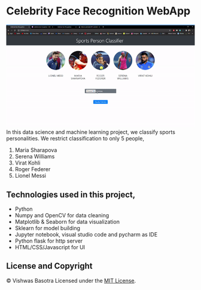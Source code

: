 # Celebrity Face Recognition WebApp
![index](index.gif)<br/>
In this data science and machine learning project, we classify sports personalities. We restrict classification to only 5 people,

1. Maria Sharapova
2. Serena Williams
3. Virat Kohli
4. Roger Federer
5. Lionel Messi

## Technologies used in this project,
- Python
- Numpy and OpenCV for data cleaning
- Matplotlib & Seaborn for data visualization
- Sklearn for model building
- Jupyter notebook, visual studio code and pycharm as IDE
- Python flask for http server
- HTML/CSS/Javascript for UI

## License and Copyright
© Vishwas Basotra
Licensed under the [MIT License](LICENSE).
